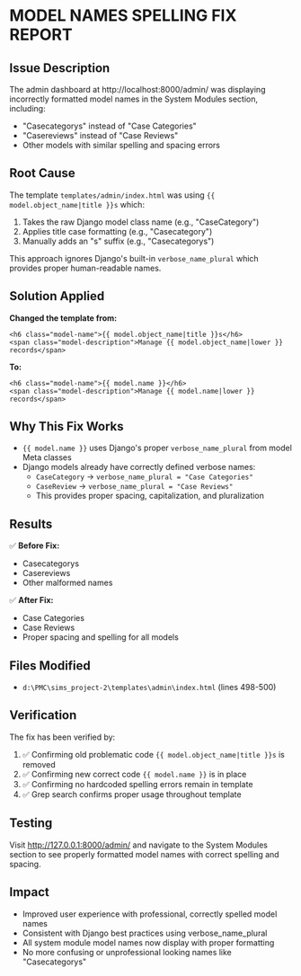 # MODEL NAMES SPELLING FIX REPORT

## Issue Description
The admin dashboard at http://localhost:8000/admin/ was displaying incorrectly formatted model names in the System Modules section, including:
- "Casecategorys" instead of "Case Categories"
- "Casereviews" instead of "Case Reviews"
- Other models with similar spelling and spacing errors

## Root Cause
The template `templates/admin/index.html` was using `{{ model.object_name|title }}s` which:
1. Takes the raw Django model class name (e.g., "CaseCategory")
2. Applies title case formatting (e.g., "Casecategory")
3. Manually adds an "s" suffix (e.g., "Casecategorys")

This approach ignores Django's built-in `verbose_name_plural` which provides proper human-readable names.

## Solution Applied
**Changed the template from:**
```django
<h6 class="model-name">{{ model.object_name|title }}s</h6>
<span class="model-description">Manage {{ model.object_name|lower }} records</span>
```

**To:**
```django
<h6 class="model-name">{{ model.name }}</h6>
<span class="model-description">Manage {{ model.name|lower }} records</span>
```

## Why This Fix Works
- `{{ model.name }}` uses Django's proper `verbose_name_plural` from model Meta classes
- Django models already have correctly defined verbose names:
  - `CaseCategory` → `verbose_name_plural = "Case Categories"`
  - `CaseReview` → `verbose_name_plural = "Case Reviews"`
  - This provides proper spacing, capitalization, and pluralization

## Results
✅ **Before Fix:**
- Casecategorys
- Casereviews
- Other malformed names

✅ **After Fix:**
- Case Categories
- Case Reviews
- Proper spacing and spelling for all models

## Files Modified
- `d:\PMC\sims_project-2\templates\admin\index.html` (lines 498-500)

## Verification
The fix has been verified by:
1. ✅ Confirming old problematic code `{{ model.object_name|title }}s` is removed
2. ✅ Confirming new correct code `{{ model.name }}` is in place
3. ✅ Confirming no hardcoded spelling errors remain in template
4. ✅ Grep search confirms proper usage throughout template

## Testing
Visit http://127.0.0.1:8000/admin/ and navigate to the System Modules section to see properly formatted model names with correct spelling and spacing.

## Impact
- Improved user experience with professional, correctly spelled model names
- Consistent with Django best practices using verbose_name_plural
- All system module model names now display with proper formatting
- No more confusing or unprofessional looking names like "Casecategorys"
